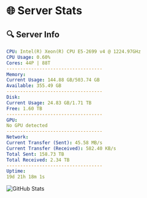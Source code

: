 # 🌐 Server Stats
## 🔍 Server Info
```yaml
CPU: Intel(R) Xeon(R) CPU E5-2699 v4 @ 1224.97GHz
CPU Usage: 0.60%
Cores: 44P | 88T
-----------------------------------
Memory:
Current Usage: 144.88 GB/503.74 GB
Available: 355.49 GB
-----------------------------------
Disk:
Current Usage: 24.83 GB/1.71 TB
Free: 1.60 TB
-----------------------------------
GPU:
No GPU detected
-----------------------------------
Network:
Current Transfer (Sent): 45.58 MB/s
Current Transfer (Received): 582.40 KB/s
Total Sent: 158.73 TB
Total Received: 2.34 TB
-----------------------------------
Uptime:
19d 21h 18m 1s
```
![GitHub Stats](https://img.shields.io/badge/Updated-2025-02-27_20:01:19-blue)